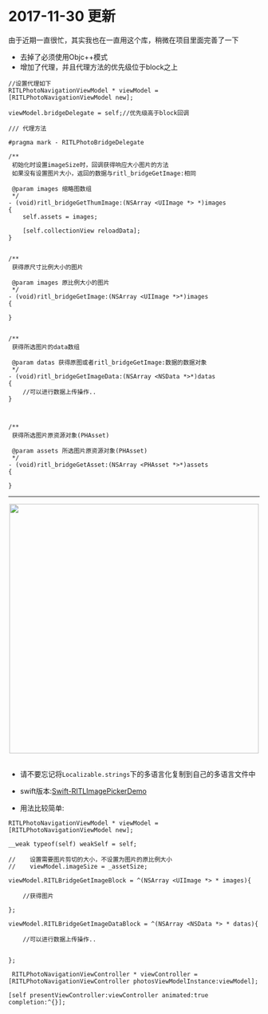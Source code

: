

# 2017-11-30 更新

由于近期一直很忙，其实我也在一直用这个库，稍微在项目里面完善了一下

- 去掉了必须使用Objc++模式
- 增加了代理，并且代理方法的优先级位于block之上


```
//设置代理如下
RITLPhotoNavigationViewModel * viewModel = [RITLPhotoNavigationViewModel new];
    
viewModel.bridgeDelegate = self;//优先级高于block回调
```

```
/// 代理方法

#pragma mark - RITLPhotoBridgeDelegate

/**
 初始化时设置imageSize时，回调获得响应大小图片的方法
 如果没有设置图片大小，返回的数据与ritl_bridgeGetImage:相同
 
 @param images 缩略图数组
 */
- (void)ritl_bridgeGetThumImage:(NSArray <UIImage *> *)images
{
    self.assets = images;
    
    [self.collectionView reloadData];
}


/**
 获得原尺寸比例大小的图片
 
 @param images 原比例大小的图片
 */
- (void)ritl_bridgeGetImage:(NSArray <UIImage *>*)images
{
    
}


/**
 获得所选图片的data数组
 
 @param datas 获得原图或者ritl_bridgeGetImage:数据的数据对象
 */
- (void)ritl_bridgeGetImageData:(NSArray <NSData *>*)datas
{
    //可以进行数据上传操作..
}



/**
 获得所选图片原资源对象(PHAsset)
 
 @param assets 所选图片原资源对象(PHAsset)
 */
- (void)ritl_bridgeGetAsset:(NSArray <PHAsset *>*)assets
{
    
}

```

---


<div align="center"><img src="http://7xruse.com1.z0.glb.clouddn.com/RITLPhotos.gif" height=500></img></div>
<br>

- 请不要忘记将`Localizable.strings`下的多语言化复制到自己的多语言文件中

- swift版本:[Swift-RITLImagePickerDemo](https://github.com/RITL/Swift-RITLImagePickerDemo)

- 用法比较简单:
```
RITLPhotoNavigationViewModel * viewModel = [RITLPhotoNavigationViewModel new];

__weak typeof(self) weakSelf = self;

//    设置需要图片剪切的大小，不设置为图片的原比例大小
//    viewModel.imageSize = _assetSize;

viewModel.RITLBridgeGetImageBlock = ^(NSArray <UIImage *> * images){
    
    //获得图片
    
};

viewModel.RITLBridgeGetImageDataBlock = ^(NSArray <NSData *> * datas){
  
    //可以进行数据上传操作..
    
    
};

 RITLPhotoNavigationViewController * viewController = [RITLPhotoNavigationViewController photosViewModelInstance:viewModel];

[self presentViewController:viewController animated:true completion:^{}];

```

